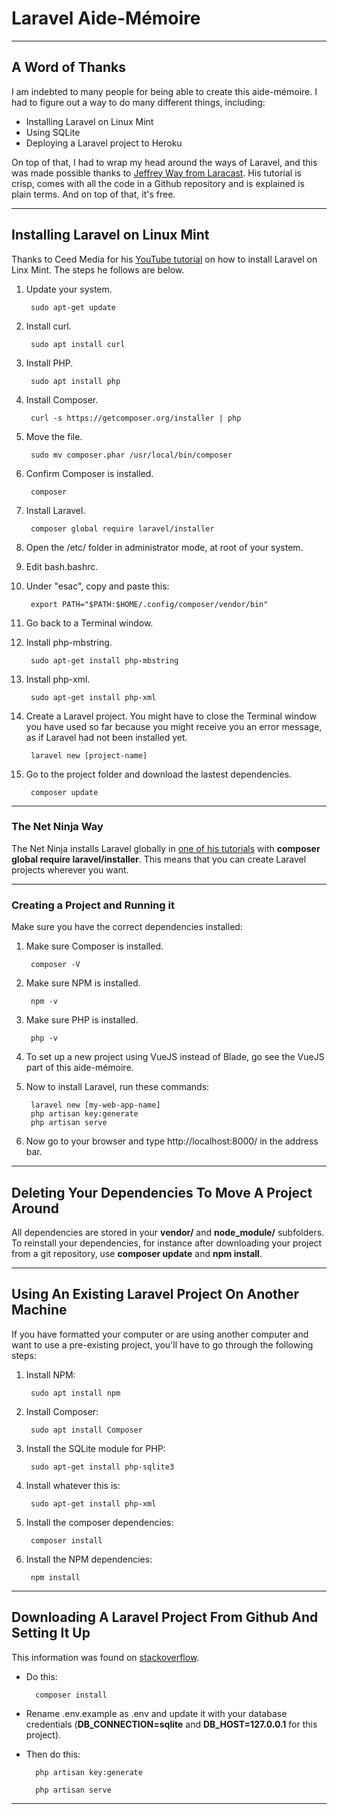 # Laravel Aide-Mémoire

---

## A Word of Thanks

I am indebted to many people for being able to create this aide-mémoire. I had to figure out a way to do many different things, including:

- Installing Laravel on Linux Mint
- Using SQLite
- Deploying a Laravel project to Heroku

On top of that, I had to wrap my head around the ways of Laravel, and this was made possible thanks to [Jeffrey Way from Laracast](https://laracasts.com/series/laravel-8-from-scratch). His tutorial is crisp, comes with all the code in a Github repository and is explained is plain terms. And on top of that, it's free.

---

## Installing Laravel on Linux Mint

Thanks to Ceed Media for his [YouTube tutorial](https://www.youtube.com/watch?v=cVecpIbonnU) on how to install Laravel on Linx Mint. The steps he follows are below.

1. Update your system.

        sudo apt-get update

1. Install curl.

        sudo apt install curl

1. Install PHP.

        sudo apt install php

1. Install Composer.

        curl -s https://getcomposer.org/installer | php

1. Move the file.

        sudo mv composer.phar /usr/local/bin/composer

1. Confirm Composer is installed.

        composer

1. Install Laravel.

        composer global require laravel/installer

1. Open the /etc/ folder in administrator mode, at root of your system.

1. Edit bash.bashrc.

1. Under "esac", copy and paste this:

        export PATH="$PATH:$HOME/.config/composer/vendor/bin"

1. Go back to a Terminal window.

1. Install php-mbstring.

        sudo apt-get install php-mbstring

1. Install php-xml.

        sudo apt-get install php-xml

1. Create a Laravel project. You might have to close the Terminal window you have used so far because you might receive you an error message, as if Laravel had not been installed yet.

        laravel new [project-name]

1. Go to the project folder and download the lastest dependencies.

        composer update

---

### The Net Ninja Way

The Net Ninja installs Laravel globally in [one of his tutorials](https://www.youtube.com/watch?v=E74_WZpjeKA) with **composer global require laravel/installer**. This means that you can create Laravel projects wherever you want.

---

### Creating a Project and Running it

Make sure you have the correct dependencies installed:

1. Make sure Composer is installed.

        composer -V

1. Make sure NPM is installed.

        npm -v

1. Make sure PHP is installed.

        php -v

1. To set up a new project using VueJS instead of Blade, go see the VueJS part of this aide-mémoire.
1. Now to install Laravel, run these commands:

        laravel new [my-web-app-name]
        php artisan key:generate
        php artisan serve

1. Now go to your browser and type http://localhost:8000/ in the address bar.

---

## Deleting Your Dependencies To Move A Project Around

All dependencies are stored in your **vendor/** and **node_module/** subfolders. To reinstall your dependencies, for instance after downloading your project from a git repository, use **composer update** and **npm install**.

---

## Using An Existing Laravel Project On Another Machine

If you have formatted your computer or are using another computer and want to use a pre-existing project, you'll have to go through the following steps:

1. Install NPM:

        sudo apt install npm

2. Install Composer:

        sudo apt install Composer

3. Install the SQLite module for PHP:

        sudo apt-get install php-sqlite3

4. Install whatever this is:

        sudo apt-get install php-xml

5. Install the composer dependencies:

        composer install

6. Install the NPM dependencies:

        npm install

---

## Downloading A Laravel Project From Github And Setting It Up

This information was found on [stackoverflow](http://stackoverflow.com/questions/48116952/ddg#48117041).

- Do this:

        composer install

- Rename .env.example as .env and update it with your database credentials (**DB_CONNECTION=sqlite**
and **DB_HOST=127.0.0.1** for this project).

- Then do this:


        php artisan key:generate

        php artisan serve 

---

